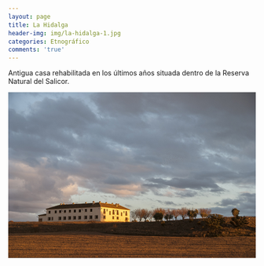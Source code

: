 ```yaml
---
layout: page
title: La Hidalga
header-img: img/la-hidalga-1.jpg
categories: Etnográfico
comments: 'true'
---
```



Antigua casa rehabilitada en los últimos años situada dentro de la Reserva Natural del Salicor.

<div class="photos">
<img src="/img/la-hidalga-1.jpg" alt="La Hidalga">
</div>
